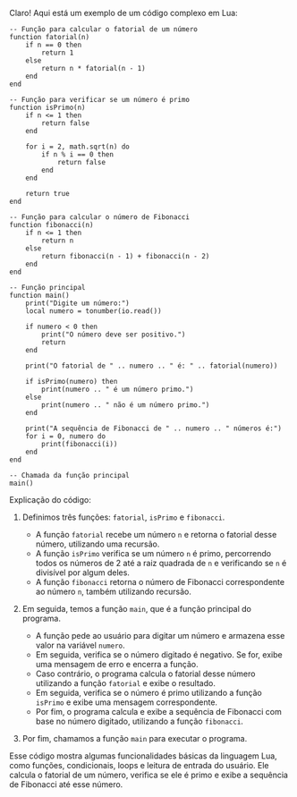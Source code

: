 Claro! Aqui está um exemplo de um código complexo em Lua:

```
-- Função para calcular o fatorial de um número
function fatorial(n)
    if n == 0 then
        return 1
    else
        return n * fatorial(n - 1)
    end
end

-- Função para verificar se um número é primo
function isPrimo(n)
    if n <= 1 then
        return false
    end
    
    for i = 2, math.sqrt(n) do
        if n % i == 0 then
            return false
        end
    end
    
    return true
end

-- Função para calcular o número de Fibonacci
function fibonacci(n)
    if n <= 1 then
        return n
    else
        return fibonacci(n - 1) + fibonacci(n - 2)
    end
end

-- Função principal
function main()
    print("Digite um número:")
    local numero = tonumber(io.read())
    
    if numero < 0 then
        print("O número deve ser positivo.")
        return
    end
    
    print("O fatorial de " .. numero .. " é: " .. fatorial(numero))
    
    if isPrimo(numero) then
        print(numero .. " é um número primo.")
    else
        print(numero .. " não é um número primo.")
    end
    
    print("A sequência de Fibonacci de " .. numero .. " números é:")
    for i = 0, numero do
        print(fibonacci(i))
    end
end

-- Chamada da função principal
main()
```

Explicação do código:

1. Definimos três funções: `fatorial`, `isPrimo` e `fibonacci`.
   - A função `fatorial` recebe um número `n` e retorna o fatorial desse número, utilizando uma recursão.
   - A função `isPrimo` verifica se um número `n` é primo, percorrendo todos os números de 2 até a raiz quadrada de `n` e verificando se `n` é divisível por algum deles.
   - A função `fibonacci` retorna o número de Fibonacci correspondente ao número `n`, também utilizando recursão.

2. Em seguida, temos a função `main`, que é a função principal do programa.
   - A função pede ao usuário para digitar um número e armazena esse valor na variável `numero`.
   - Em seguida, verifica se o número digitado é negativo. Se for, exibe uma mensagem de erro e encerra a função.
   - Caso contrário, o programa calcula o fatorial desse número utilizando a função `fatorial` e exibe o resultado.
   - Em seguida, verifica se o número é primo utilizando a função `isPrimo` e exibe uma mensagem correspondente.
   - Por fim, o programa calcula e exibe a sequência de Fibonacci com base no número digitado, utilizando a função `fibonacci`.

3. Por fim, chamamos a função `main` para executar o programa.

Esse código mostra algumas funcionalidades básicas da linguagem Lua, como funções, condicionais, loops e leitura de entrada do usuário. Ele calcula o fatorial de um número, verifica se ele é primo e exibe a sequência de Fibonacci até esse número.